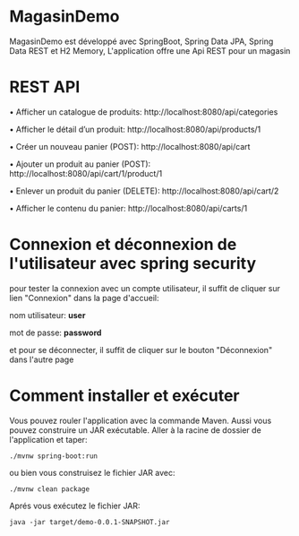 # MagasinDemo
MagasinDemo est développé avec SpringBoot, Spring Data JPA, Spring Data REST et H2 Memory,
L'application offre une Api REST pour un magasin

# REST API
• Afficher un catalogue de produits: http://localhost:8080/api/categories

• Afficher le détail d’un produit: http://localhost:8080/api/products/1

• Créer un nouveau panier (POST): http://localhost:8080/api/cart

• Ajouter un produit au panier (POST): http://localhost:8080/api/cart/1/product/1

• Enlever un produit du panier (DELETE): http://localhost:8080/api/cart/2

• Afficher le contenu du panier: http://localhost:8080/api/carts/1

# Connexion et déconnexion de l'utilisateur avec spring security
pour tester la connexion avec un compte utilisateur, il suffit de cliquer sur lien "Connexion" dans la page d'accueil:

nom utilisateur: **user**

mot de passe: **password**

et pour se déconnecter, il suffit de cliquer sur le bouton "Déconnexion" dans l'autre page


# Comment installer et exécuter
Vous pouvez rouler l'application avec la commande Maven. Aussi vous pouvez construire un JAR exécutable.
Aller à la racine de dossier de l'application et taper:

`./mvnw spring-boot:run`

ou bien vous construisez le fichier JAR avec:

`./mvnw clean package`

Aprés vous exécutez le fichier JAR:

`java -jar target/demo-0.0.1-SNAPSHOT.jar`
